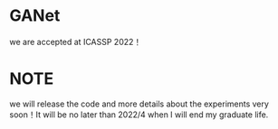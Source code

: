 # GANet
we are accepted at ICASSP 2022！

# NOTE
we will release the code and more details about the experiments very soon！It will be no later than 2022/4 when I will end my graduate life.
